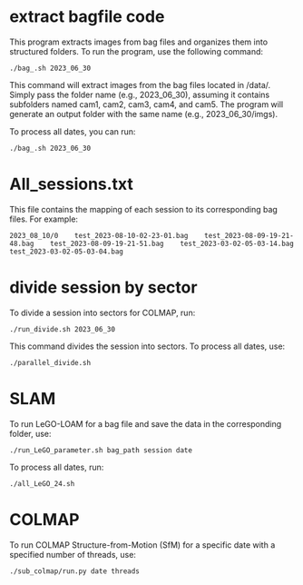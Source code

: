 
# extract bagfile code

This program extracts images from bag files and organizes them into structured folders. To run the program, use the following command:
```
./bag_.sh 2023_06_30
```
This command will extract images from the bag files located in /data/. Simply pass the folder name (e.g., 2023_06_30), assuming it contains subfolders named cam1, cam2, cam3, cam4, and cam5. The program will generate an output folder with the same name (e.g., 2023_06_30/imgs).

To process all dates, you can run:
```
./bag_.sh 2023_06_30
```

# All_sessions.txt
This file contains the mapping of each session to its corresponding bag files. For example:
```
2023_08_10/0	test_2023-08-10-02-23-01.bag	test_2023-08-09-19-21-48.bag	test_2023-08-09-19-21-51.bag	test_2023-03-02-05-03-14.bag	test_2023-03-02-05-03-04.bag	
```


# divide session by sector

To divide a session into sectors for COLMAP, run:
```
./run_divide.sh 2023_06_30
```

This command divides the session into sectors. To process all dates, use:
```
./parallel_divide.sh
```

# SLAM

To run LeGO-LOAM for a bag file and save the data in the corresponding folder, use:
```
./run_LeGO_parameter.sh bag_path session date
```
To process all dates, run:
```
./all_LeGO_24.sh
```

# COLMAP
To run COLMAP Structure-from-Motion (SfM) for a specific date with a specified number of threads, use:
```
./sub_colmap/run.py date threads
```
